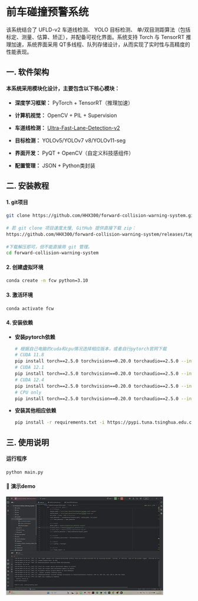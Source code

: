 

# 前车碰撞预警系统

该系统结合了 UFLD-v2 车道线检测、 YOLO 目标检测、 单/双目测距算法（包括标定、测量、估算、矫正），并配备可视化界面。系统支持 Torch 与 TensorRT 推理加速，系统界面采用 QT多线程、队列存储设计，从而实现了实时性与高精度的性能表现。



## 一. 软件架构

#### 本系统采用模块化设计，主要包含以下核心模块：

- **深度学习框架：** PyTorch + TensorRT（推理加速）

- **计算机视觉：** OpenCV + PIL + Supervision

- **车道线检测：** [Ultra-Fast-Lane-Detection-v2](https://github.com/HHX300/Ultra-Fast-Lane-Detection-v2)

- **目标检测：** YOLOv5/YOLOv7 v8/YOLOv11-seg

- **界面开发：** PyQT  + OpenCV（自定义科技感组件）

- **配置管理：** JSON + Python类封装

  

## 二. 安装教程

#### 1. git项目

```bash
git clone https://github.com/HHX300/forward-collision-warning-system.git

# 若 git clone 项目速度太慢, GitHub 提供直接下载 zip：
https://github.com/HHX300/forward-collision-warning-system/releases/tag/v1.0.0

#下载解压即可，但不能直接用 git 管理。
cd forward-collision-warning-system
```

#### 2. 创建虚拟环境

```bash
conda create -n fcw python=3.10
```

#### 3. 激活环境

```bash
conda activate fcw
```

#### 4. 安装依赖

- **安装pytorch依赖**

  ```bash
  # 根据自己电脑的cuda和cpu情况选择相应版本，或者自行pytorch官网下载
  # CUDA 11.8
  pip install torch==2.5.0 torchvision==0.20.0 torchaudio==2.5.0 --index-url https://download.pytorch.org/whl/cu118
  # CUDA 12.1
  pip install torch==2.5.0 torchvision==0.20.0 torchaudio==2.5.0 --index-url https://download.pytorch.org/whl/cu121
  # CUDA 12.4
  pip install torch==2.5.0 torchvision==0.20.0 torchaudio==2.5.0 --index-url https://download.pytorch.org/whl/cu124
  # CPU only
  pip install torch==2.5.0 torchvision==0.20.0 torchaudio==2.5.0 --index-url https://download.pytorch.org/whl/cpu
  ```

- **安装其他相应依赖**

  ```bash
  pip install -r requirements.txt -i https://pypi.tuna.tsinghua.edu.cn/simple
  
  ```



 ## 三. 使用说明

####  运行程序

```bash
python main.py
```

#### 📌 演示demo

![演示GIF](demo/demo1.gif)
